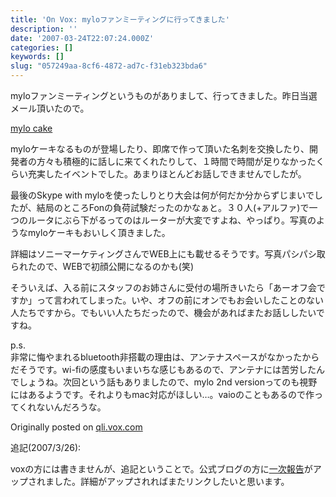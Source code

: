 ```yaml
---
title: 'On Vox: myloファンミーティングに行ってきました'
description: ''
date: '2007-03-24T22:07:24.000Z'
categories: []
keywords: []
slug: "057249aa-8cf6-4872-ad7c-f31eb323bda6"
---
```

myloファンミーティングというものがありまして、行ってきました。昨日当選メール頂いたので。

[mylo cake](http://qli.vox.com/library/photo/6a00c225200a1d549d00d4142846966a47.html "mylo cake")

myloケーキなるものが登場したり、即席で作って頂いた名刺を交換したり、開発者の方々も積極的に話しに来てくれたりして、１時間で時間が足りなかったくらい充実したイベントでした。あまりほとんどお話しできませんでしたが。  
  
最後のSkype with myloを使ったしりとり大会は何が何だか分からずじまいでしたが、結局のところFonの負荷試験だったのかなぁと。３０人(+アルファ)で一つのルータにぶら下がるってのはルーターが大変ですよね、やっぱり。写真のようなmyloケーキもおいしく頂きました。  
  
詳細はソニーマーケティングさんでWEB上にも載せるそうです。写真パシパシ取られたので、WEBで初顔公開になるのかも(笑)  
  
そういえば、入る前にスタッフのお姉さんに受付の場所きいたら「あーオフ会ですか」って言われてしまった。いや、オフの前にオンでもお会いしたことのない人たちですから。でもいい人たちだったので、機会があればまたお話ししたいですね。  
  
p.s.  
非常に悔やまれるbluetooth非搭載の理由は、アンテナスペースがなかったからだそうです。wi-fiの感度もいまいちな感じもあるので、アンテナには苦労したんでしょうね。次回という話もありましたので、mylo 2nd versionってのも視野にはあるようです。それよりもmac対応がほしい…。vaioのこともあるので作ってくれないんだろうな。

Originally posted on [qli.vox.com](http://qli.vox.com/library/post/mylo%E3%83%95%E3%82%A1%E3%83%B3%E3%83%9F%E3%83%BC%E3%83%86%E3%82%A3%E3%83%B3%E3%82%B0%E3%81%AB%E8%A1%8C%E3%81%A3%E3%81%A6%E3%81%8D%E3%81%BE%E3%81%97%E3%81%9F.html)

追記(2007/3/26):

voxの方には書きませんが、追記ということで。公式ブログの方に[一次報告](http://7th.jp.sonystyle.com/7/2007/03/mylo_87c1.html)がアップされました。詳細がアップされればまたリンクしたいと思います。